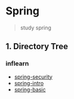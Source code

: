 # Spring

> study spring


## 1. Directory Tree

### inflearn
- [spring-security](inflearn/inflearn-spring-security)
- [spring-intro](inflearn/inflearn-spring-yh)
- [spring-basic](inflarn/inflearn-spring-yh2)
